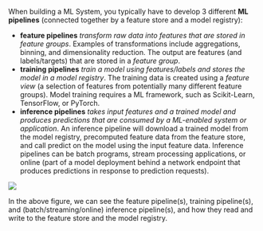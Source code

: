 When building a ML System, you typically have to develop 3 different **ML pipelines** (connected together by a feature store and a model registry):

 * __feature pipelines__ *transform raw data into features that are stored in feature groups*. Examples of transformations include aggregations, binning, and dimensionality reduction. The output are features (and labels/targets) that are stored in a *feature group*.
 * __training pipelines__ *train a model using features/labels and stores the model in a model registry*. The training data is created using a *feature view* (a selection of features from potentially many different feature groups). Model training requires a ML framework, such as Scikit-Learn, TensorFlow, or PyTorch.
 * __inference pipelines__ *takes input features and a trained model and produces predictions that are consumed by a ML-enabled system or application*. An inference pipeline will download a trained model from the model registry, precomputed feature data from the feature store, and call predict on the model using the input feature data. Inference pipelines can be batch programs, stream processing applications, or online (part of a model deployment behind a network endpoint that produces predictions in response to prediction requests).

<img src="../../../../assets/images/concepts/fs/ml-pipelines-ml-system.svg">

In the above figure, we can see the feature pipeline(s), training pipeline(s), and (batch/streaming/online) inference pipeline(s), and how they read and write to the feature store and the model registry.
